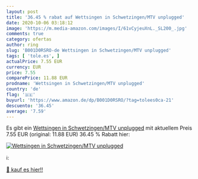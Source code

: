 ```yaml
---
layout: post
title: '36.45 % rabat auf Wettsingen in Schwetzingen/MTV unplugged'
date: 2020-10-06 03:18:12
image: 'https://m.media-amazon.com/images/I/61vCyjeuXnL._SL200_.jpg'
comments: true
category: ofertas
author: ring
slug: 'B001D0RSRO-de Wettsingen in Schwetzingen/MTV unplugged'
tags: [ 'tole.es', ]
actualPrice: 7.55 EUR
currency: EUR
price: 7.55
comparePrice: 11.88 EUR
prodname: 'Wettsingen in Schwetzingen/MTV unplugged'
country: 'de'
flag: '🇩🇪'
buyurl: 'https://www.amazon.de/dp/B001D0RSRO/?tag=tolees0ca-21'
descuento: '36.45'
average: '7.59'
---
```


Es gibt ein [Wettsingen in Schwetzingen/MTV unplugged](https://www.amazon.de/dp/B001D0RSRO/?tag=tolees0ca-21) mit aktuellem Preis 7.55 EUR (original: 11.88 EUR) 36.45 % Rabatt hier:

[![Wettsingen in Schwetzingen/MTV unplugged](https://m.media-amazon.com/images/I/61vCyjeuXnL._SL200_.jpg)](https://www.amazon.de/dp/B001D0RSRO/?tag=tolees0ca-21)

ℹ️:


[🛒 kauf es hier!!](https://www.amazon.de/dp/B001D0RSRO/?tag=tolees0ca-21)
